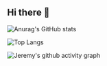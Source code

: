 ## Hi there 👋

<!--
**JeremyYu-cn/JeremyYu-cn** is a ✨ _special_ ✨ repository because its `README.md` (this file) appears on your GitHub profile.

Here are some ideas to get you started:

- 🔭 I’m currently working on ...
- 🌱 I’m currently learning ...
- 👯 I’m looking to collaborate on ...
- 🤔 I’m looking for help with ...
- 💬 Ask me about ...
- 📫 How to reach me: ...
- 😄 Pronouns: ...
- ⚡ Fun fact: ...
-->

![Anurag's GitHub stats](https://github-readme-stats-ten-gilt.vercel.app/api?username=SharingSource&show_icons=true&theme=default)

![Top Langs](https://github-readme-stats.vercel.app/api/top-langs/?username=JeremyYu-cn&size_weight=0.5&count_weight=0.5&langs_count=8)

![Jeremy's github activity graph](https://github-readme-activity-graph.vercel.app/graph?username=JeremyYu-cn&theme=xcode)
